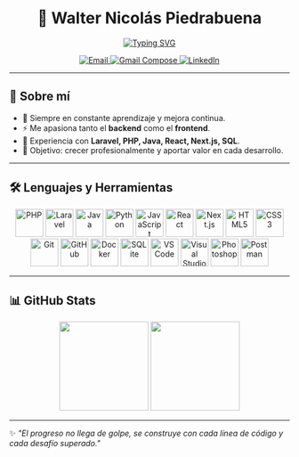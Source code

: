 <h1 align="center">👋 Walter Nicolás Piedrabuena</h1>

<p align="center">
  <a href="https://git.io/typing-svg">
    <img src="https://readme-typing-svg.demolab.com?font=Fira+Code&pause=1000&color=38C2FF&center=true&vCenter=true&width=500&lines=Software+Developer" alt="Typing SVG" />
  </a>
</p>

<!-- CONTACTO -->
<p align="center">
  <a href="mailto:wpiedrabuena@gmail.com">
    <img src="https://img.shields.io/badge/Email-wpiedrabuena%40gmail.com-1f6feb?style=for-the-badge" alt="Email" />
  </a>
  <a href="https://mail.google.com/mail/?view=cm&fs=1&to=wpiedrabuena@gmail.com&su=Contacto%20desde%20GitHub&body=Hola%20Walter%2C%0A">
    <img src="https://img.shields.io/badge/Gmail-Compose-D14836?style=for-the-badge&logo=gmail&logoColor=white" alt="Gmail Compose" />
  </a>
  <a href="https://www.linkedin.com/in/walter-piedrabuena/">
    <img src="https://img.shields.io/badge/LinkedIn-0A66C2?style=for-the-badge&logo=linkedin&logoColor=white" alt="LinkedIn" />
  </a>
</p>

---

## 🚀 Sobre mí
- 🌱 Siempre en constante aprendizaje y mejora continua.  
- ⚡ Me apasiona tanto el **backend** como el **frontend**.  
- 🧰 Experiencia con **Laravel, PHP, Java, React, Next.js, SQL**.  
- 🎯 Objetivo: crecer profesionalmente y aportar valor en cada desarrollo.  

---

## 🛠️ Lenguajes y Herramientas  

<p align="center">
  <!-- Lenguajes -->
  <img src="https://cdn.jsdelivr.net/gh/devicons/devicon/icons/php/php-original.svg" width="50" alt="PHP"/>
  <img src="https://cdn.jsdelivr.net/gh/devicons/devicon/icons/laravel/laravel-original.svg" width="50" alt="Laravel"/>
  <img src="https://cdn.jsdelivr.net/gh/devicons/devicon/icons/java/java-original.svg" width="50" alt="Java"/>
  <img src="https://cdn.jsdelivr.net/gh/devicons/devicon/icons/python/python-original.svg" width="50" alt="Python"/>
  <img src="https://cdn.jsdelivr.net/gh/devicons/devicon/icons/javascript/javascript-original.svg" width="50" alt="JavaScript"/>
  <img src="https://cdn.jsdelivr.net/gh/devicons/devicon/icons/react/react-original.svg" width="50" alt="React"/>
  <img src="https://cdn.jsdelivr.net/gh/devicons/devicon/icons/nextjs/nextjs-original.svg" width="50" alt="Next.js"/>
  <img src="https://cdn.jsdelivr.net/gh/devicons/devicon/icons/html5/html5-original.svg" width="50" alt="HTML5"/>
  <img src="https://cdn.jsdelivr.net/gh/devicons/devicon/icons/css3/css3-original.svg" width="50" alt="CSS3"/>

  <!-- Herramientas -->
  <img src="https://cdn.jsdelivr.net/gh/devicons/devicon/icons/git/git-original.svg" width="50" alt="Git"/>
  <img src="https://cdn.jsdelivr.net/gh/devicons/devicon/icons/github/github-original.svg" width="50" alt="GitHub"/>
  <img src="https://cdn.jsdelivr.net/gh/devicons/devicon/icons/docker/docker-original.svg" width="50" alt="Docker"/>
  <img src="https://cdn.jsdelivr.net/gh/devicons/devicon/icons/sqlite/sqlite-original.svg" width="50" alt="SQLite"/>
  <img src="https://cdn.jsdelivr.net/gh/devicons/devicon/icons/vscode/vscode-original.svg" width="50" alt="VS Code"/>
  <img src="https://cdn.jsdelivr.net/gh/devicons/devicon/icons/visualstudio/visualstudio-plain.svg" width="50" alt="Visual Studio"/>
  <img src="https://cdn.jsdelivr.net/gh/devicons/devicon/icons/photoshop/photoshop-plain.svg" width="50" alt="Photoshop"/>
  <img src="https://cdn.jsdelivr.net/gh/devicons/devicon/icons/postman/postman-original.svg" width="50" alt="Postman"/>
</p>

---

## 📊 GitHub Stats  

<p align="center">
  <img src="https://github-readme-stats.vercel.app/api?username=walternp&show_icons=true&theme=tokyonight" height="160" />
  <img src="https://github-readme-stats.vercel.app/api/top-langs/?username=walternp&layout=compact&theme=tokyonight" height="160" />
</p>

---

✨ _"El progreso no llega de golpe, se construye con cada línea de código y cada desafío superado."_  
